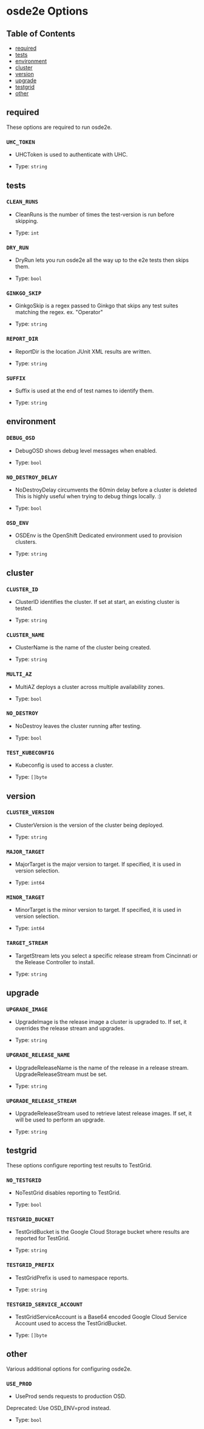 # osde2e Options

## Table of Contents
- [required](#required)
- [tests](#tests)
- [environment](#environment)
- [cluster](#cluster)
- [version](#version)
- [upgrade](#upgrade)
- [testgrid](#testgrid)
- [other](#other)



## required
These options are required to run osde2e.

### `UHC_TOKEN`

- UHCToken is used to authenticate with UHC.

- Type: `string`

## tests


### `CLEAN_RUNS`

- CleanRuns is the number of times the test-version is run before skipping.

- Type: `int`

### `DRY_RUN`

- DryRun lets you run osde2e all the way up to the e2e tests then skips them.

- Type: `bool`

### `GINKGO_SKIP`

- GinkgoSkip is a regex passed to Ginkgo that skips any test suites matching the regex. ex. "Operator"

- Type: `string`

### `REPORT_DIR`

- ReportDir is the location JUnit XML results are written.

- Type: `string`

### `SUFFIX`

- Suffix is used at the end of test names to identify them.

- Type: `string`

## environment


### `DEBUG_OSD`

- DebugOSD shows debug level messages when enabled.

- Type: `bool`

### `NO_DESTROY_DELAY`

- NoDestroyDelay circumvents the 60min delay before a cluster is deleted
This is highly useful when trying to debug things locally. :)

- Type: `bool`

### `OSD_ENV`

- OSDEnv is the OpenShift Dedicated environment used to provision clusters.

- Type: `string`

## cluster


### `CLUSTER_ID`

- ClusterID identifies the cluster. If set at start, an existing cluster is tested.

- Type: `string`

### `CLUSTER_NAME`

- ClusterName is the name of the cluster being created.

- Type: `string`

### `MULTI_AZ`

- MultiAZ deploys a cluster across multiple availability zones.

- Type: `bool`

### `NO_DESTROY`

- NoDestroy leaves the cluster running after testing.

- Type: `bool`

### `TEST_KUBECONFIG`

- Kubeconfig is used to access a cluster.

- Type: `[]byte`

## version


### `CLUSTER_VERSION`

- ClusterVersion is the version of the cluster being deployed.

- Type: `string`

### `MAJOR_TARGET`

- MajorTarget is the major version to target. If specified, it is used in version selection.

- Type: `int64`

### `MINOR_TARGET`

- MinorTarget is the minor version to target. If specified, it is used in version selection.

- Type: `int64`

### `TARGET_STREAM`

- TargetStream lets you select a specific release stream from Cincinnati or the Release Controller to install.

- Type: `string`

## upgrade


### `UPGRADE_IMAGE`

- UpgradeImage is the release image a cluster is upgraded to. If set, it overrides the release stream and upgrades.

- Type: `string`

### `UPGRADE_RELEASE_NAME`

- UpgradeReleaseName is the name of the release in a release stream. UpgradeReleaseStream must be set.

- Type: `string`

### `UPGRADE_RELEASE_STREAM`

- UpgradeReleaseStream used to retrieve latest release images. If set, it will be used to perform an upgrade.

- Type: `string`

## testgrid
These options configure reporting test results to TestGrid.

### `NO_TESTGRID`

- NoTestGrid disables reporting to TestGrid.

- Type: `bool`

### `TESTGRID_BUCKET`

- TestGridBucket is the Google Cloud Storage bucket where results are reported for TestGrid.

- Type: `string`

### `TESTGRID_PREFIX`

- TestGridPrefix is used to namespace reports.

- Type: `string`

### `TESTGRID_SERVICE_ACCOUNT`

- TestGridServiceAccount is a Base64 encoded Google Cloud Service Account used to access the TestGridBucket.

- Type: `[]byte`

## other
Various additional options for configuring osde2e.

### `USE_PROD`

- UseProd sends requests to production OSD.

Deprecated: Use OSD_ENV=prod instead.

- Type: `bool`
